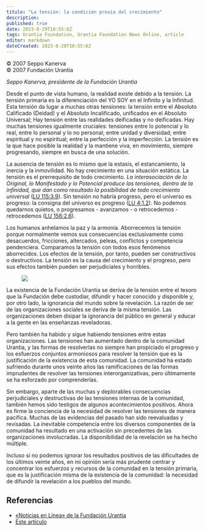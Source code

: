 ```yaml
---
título: "La tensión: la condición previa del crecimiento"
description: 
published: true
date: 2023-8-29T10:55:6Z
tags: Urantia Foundation, Urantia Foundation News Online, article
editor: markdown
dateCreated: 2023-8-29T10:55:6Z
---
```


<p class="v-card tema v-sheet--gris claro aclarar-3 px-2">© 2007 Seppo Kanerva<br>© 2007 Fundación Urantia</p>


_Seppo Kanerva, presidente de la Fundación Urantia_

Desde el punto de vista humano, la realidad existe debido a la tensión. La tensión primaria es la diferenciación del YO SOY en el Infinito y la Infinitud. Esta tensión da lugar a muchas otras tensiones: la tensión entre el Absoluto Calificado (Deidad) y el Absoluto Incalificado, unificados en el Absoluto Universal; Hay tensión entre las realidades deificadas y no deificadas. Hay muchas tensiones igualmente cruciales: tensiones entre lo potencial y lo real, entre lo personal y lo no personal; entre unidad y diversidad; entre espiritual y no espiritual; entre la perfección y la imperfección. La tensión es la que hace posible la realidad y la mantiene viva, en movimiento, siempre progresando, siempre en busca de una solución.

La ausencia de tensión es lo mismo que la estasis, el estancamiento, la inercia y la inmovilidad. No hay crecimiento en una situación estática. La tensión es el prerrequisito de todo crecimiento. _La interasociación de lo Original, lo Manifestado y lo Potencial produce las tensiones, dentro de la infinidad, que dan como resultado la posibilidad de todo crecimiento universal_ (<a id="a17_379"></a>[LU 115:3.9](/es/The_Urantia_Book/115#p3_9)). Sin tensión no habría progreso, pero el universo es progreso: la consigna del universo es progreso (<a id="a17_525"></a>[LU 4:1.2](/es/The_Urantia_Book/4#p1_2)). No podemos quedarnos quietos, o progresamos - avanzamos - o retrocedemos - retrocedemos (<a id="a17_656"></a>[LU 156:2.6](/es/The_Urantia_Book/156#p2_6)).

Los humanos anhelamos la paz y la armonía. Aborrecemos la tensión porque normalmente vemos sus consecuencias exclusivamente como desacuerdos, fricciones, altercados, peleas, conflictos y competencia pendenciera. Comparamos la tensión con todos esos fenómenos aborrecidos. Los efectos de la tensión, por tanto, pueden ser constructivos o destructivos. La tensión es la causa del crecimiento y el progreso, pero sus efectos también pueden ser perjudiciales y horribles.

<figure id="Figure_1" class="image urantiapedia image-style-align-right">
<img src="/image/article/UF_News_Online/2007_12/001.jpg">
</figure>

La existencia de la Fundación Urantia se deriva de la tensión entre el tesoro que la Fundación debe custodiar, difundir y hacer conocido y disponible y, por otro lado, la ignorancia del mundo sobre la revelación. La razón de ser de las organizaciones sociales se deriva de la misma tensión. Las organizaciones deben disipar la ignorancia del público en general y educar a la gente en las enseñanzas reveladoras.

Pero también ha habido y sigue habiendo tensiones entre estas organizaciones. Las tensiones han aumentado dentro de la comunidad Urantia, y las formas de resolverlas no siempre han propiciado el progreso y los esfuerzos conjuntos armoniosos para resolver la tensión que es la justificación de la existencia de esta comunidad. La comunidad ha estado sufriendo durante unos veinte años las ramificaciones de las formas imprudentes de resolver las tensiones interorganizativas, pero últimamente se ha esforzado por comprenderlas.

Sin embargo, aparte de las muchas y deplorables consecuencias perjudiciales y destructivas de las tensiones internas de la comunidad, también hemos sido testigos de algunos acontecimientos positivos. Ahora es firme la conciencia de la necesidad de resolver las tensiones de manera pacífica. Muchas de las evidencias del pasado han sido reevaluadas y revisadas. La inevitable competencia entre los diversos componentes de la comunidad ha resultado en una activación sin precedentes de las organizaciones involucradas. La disponibilidad de la revelación se ha hecho múltiple.

Incluso si no podemos ignorar los resultados positivos de las dificultades de los últimos veinte años, en mi opinión sería más prudente centrar y concentrar los esfuerzos y recursos de la comunidad en la tensión primaria, que es la justificación misma de la existencia de la comunidad: la necesidad de difundir la revelación a los pueblos del mundo.


## Referencias

- [«Noticias en Línea» de la Fundación Urantia](https://www.urantia.org/es/fundacion-urantia/archivos-de-boletin)
- [Este artículo](https://www.urantia.org/news/2007-12/tension-prerequisite-growth)


